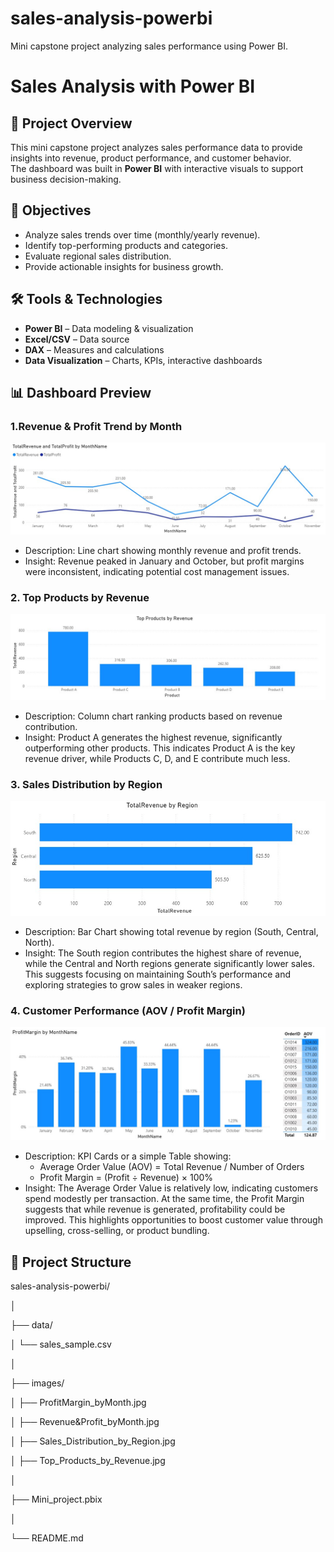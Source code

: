# sales-analysis-powerbi
Mini capstone project analyzing sales performance using Power BI.
# Sales Analysis with Power BI

## 📌 Project Overview
This mini capstone project analyzes sales performance data to provide insights into revenue, product performance, and customer behavior.  
The dashboard was built in **Power BI** with interactive visuals to support business decision-making.

## 🎯 Objectives
- Analyze sales trends over time (monthly/yearly revenue).
- Identify top-performing products and categories.
- Evaluate regional sales distribution.
- Provide actionable insights for business growth.

## 🛠️ Tools & Technologies
- **Power BI** – Data modeling & visualization
- **Excel/CSV** – Data source
- **DAX** – Measures and calculations
- **Data Visualization** – Charts, KPIs, interactive dashboards

## 📊 Dashboard Preview

### 1.Revenue & Profit Trend by Month
![Revenue and Profit by Month](./images/Revenue&Profit_byMonth.jpg)
- Description: Line chart showing monthly revenue and profit trends.
- Insight: Revenue peaked in January and October, but profit margins were inconsistent, indicating potential cost management issues.

### 2. Top Products by Revenue
![Top Products by Revenue](./images/Top_Products_by_Revenue.jpg)
- Description: Column chart ranking products based on revenue contribution.
- Insight: Product A generates the highest revenue, significantly outperforming other products. This indicates Product A is the key revenue driver, while Products C, D, and E contribute much less.

### 3. Sales Distribution by Region
![Sales Distribution by Region](./images/Sales_Distribution_by_Region.jpg)
- Description: Bar Chart showing total revenue by region (South, Central, North).
- Insight: The South region contributes the highest share of revenue, while the Central and North regions generate significantly lower sales. This suggests focusing on maintaining South’s performance and exploring strategies to grow sales in weaker regions.

### 4. Customer Performance (AOV / Profit Margin)
![Customer Performance](./images/ProfitMargin_byMonth.jpg)
- Description: KPI Cards or a simple Table showing:
   + Average Order Value (AOV) = Total Revenue / Number of Orders
   + Profit Margin = (Profit ÷ Revenue) × 100%
- Insight: The Average Order Value is relatively low, indicating customers spend modestly per transaction. At the same time, the Profit Margin suggests that while revenue is generated, profitability could be improved. This highlights opportunities to boost customer value through upselling, cross-selling, or product bundling.

## 📂 Project Structure
sales-analysis-powerbi/

│

├── data/

│   └── sales_sample.csv

│

├── images/

│   ├── ProfitMargin_byMonth.jpg

│   ├── Revenue&Profit_byMonth.jpg

│   ├── Sales_Distribution_by_Region.jpg

│   ├── Top_Products_by_Revenue.jpg

│

├── Mini_project.pbix

│

└── README.md         
